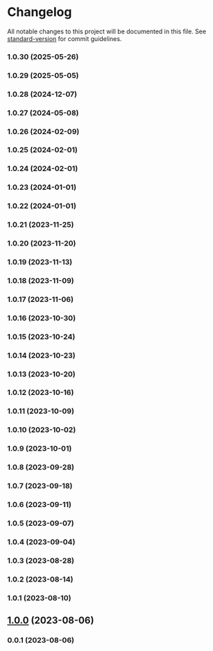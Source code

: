 # Changelog

All notable changes to this project will be documented in this file. See [standard-version](https://github.com/conventional-changelog/standard-version) for commit guidelines.

### 1.0.30 (2025-05-26)

### 1.0.29 (2025-05-05)

### 1.0.28 (2024-12-07)

### 1.0.27 (2024-05-08)

### 1.0.26 (2024-02-09)

### 1.0.25 (2024-02-01)

### 1.0.24 (2024-02-01)

### 1.0.23 (2024-01-01)

### 1.0.22 (2024-01-01)

### 1.0.21 (2023-11-25)

### 1.0.20 (2023-11-20)

### 1.0.19 (2023-11-13)

### 1.0.18 (2023-11-09)

### 1.0.17 (2023-11-06)

### 1.0.16 (2023-10-30)

### 1.0.15 (2023-10-24)

### 1.0.14 (2023-10-23)

### 1.0.13 (2023-10-20)

### 1.0.12 (2023-10-16)

### 1.0.11 (2023-10-09)

### 1.0.10 (2023-10-02)

### 1.0.9 (2023-10-01)

### 1.0.8 (2023-09-28)

### 1.0.7 (2023-09-18)

### 1.0.6 (2023-09-11)

### 1.0.5 (2023-09-07)

### 1.0.4 (2023-09-04)

### 1.0.3 (2023-08-28)

### 1.0.2 (2023-08-14)

### 1.0.1 (2023-08-10)

## [1.0.0](https://github.com/Kikobeats/top-crawler-agents/compare/v0.0.1...v1.0.0) (2023-08-06)

### 0.0.1 (2023-08-06)
